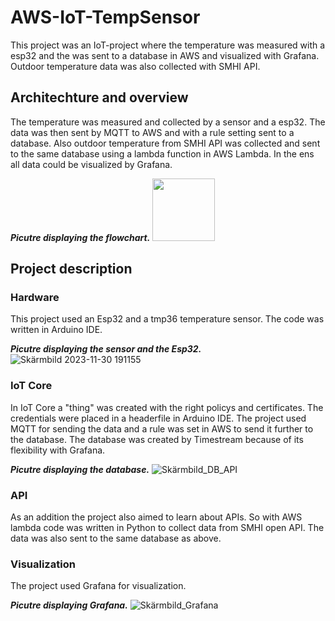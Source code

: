 # AWS-IoT-TempSensor
This project was an IoT-project where the temperature was measured with a esp32 and the was sent to a database in AWS and visualized with Grafana. Outdoor temperature data was also collected with SMHI API.

## Architechture and overview
The temperature was measured and collected by a sensor and a esp32. The data was then sent by MQTT to AWS and with a rule setting sent to a database. Also outdoor temperature from SMHI API was collected and sent to the same database using a lambda function in AWS Lambda. In the ens all data could be visualized by Grafana.

***Picutre displaying the flowchart.***
<img src="![Flowchart](https://github.com/MarcusNilssonn/AWS-IoT-TempSensor/assets/113011450/b6bfaff4-1657-4576-ac9f-5b040e421af9/50x50)" width="100"/>

## Project description
### Hardware
This project used an Esp32 and a tmp36 temperature sensor. The code was written in Arduino IDE.

***Picutre displaying the sensor and the Esp32.***
![Skärmbild 2023-11-30 191155](https://github.com/MarcusNilssonn/AWS-IoT-TempSensor/assets/113011450/a2686df6-0de1-4ce2-b050-7ae6629faa4b)
### IoT Core
In IoT Core a "thing" was created with the right policys and certificates. The credentials were placed in a headerfile in Arduino IDE. The project used MQTT for sending the data and a rule was set in AWS to send it further to the database.
The database was created by Timestream because of its flexibility with Grafana.

***Picutre displaying the database.***
![Skärmbild_DB_API](https://github.com/MarcusNilssonn/AWS-IoT-TempSensor/assets/113011450/82a170b1-3523-406f-9ffe-6b57b888255f)
### API
As an addition the project also aimed to learn about APIs. So with AWS lambda code was written in Python to collect data from SMHI open API. The data was also sent to the same database as above.
### Visualization
The project used Grafana for visualization.

***Picutre displaying Grafana.***
![Skärmbild_Grafana](https://github.com/MarcusNilssonn/AWS-IoT-TempSensor/assets/113011450/4750ce7c-22f1-4359-9ce3-bc944a54d163)

